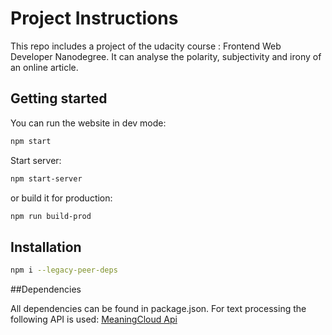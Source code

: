 # Project Instructions

This repo includes a project of the udacity course : Frontend Web Developer Nanodegree. It can analyse the polarity, subjectivity and irony of an online article.

## Getting started

You can run the website in dev mode:

```bash
npm start
```

Start server:

```bash
npm start-server
```

or build it for production:

```bash
npm run build-prod
```

## Installation

```bash 
npm i --legacy-peer-deps
```

##Dependencies

All dependencies can be found in package.json. For text processing the following API is used: [MeaningCloud Api](https://learn.meaningcloud.com/developer/sentiment-analysis/2.1/doc/response)

